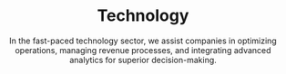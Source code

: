 ---
layout: industry
order: 4
title: Technology
subtitle: "In the fast-paced technology sector, we assist companies in optimizing operations, managing revenue processes, and integrating advanced analytics for superior decision-making."
intro: "SLKone catalyzes growth and innovation in the technology industry. We collaborate with tech companies to refine operations, optimize revenue streams, revitalize finance functions, and embed analytics into core processes, ensuring our clients stay ahead in a competitive landscape."
blurb-intro: "Enhance your initiatives with SLKone's expert consulting services tailored for the tech landscape."
landscape-title: "The Technology Landscape"
landscape-intro: "The technology sector is characterized by:"
landscape:
  - "Rapid innovation cycles and shortened product lifespans"
  - "Escalating competition from both incumbents and disruptive startups"
  - "Shifting business models towards subscription and service-based offerings"
  - "Increasing regulatory scrutiny and data privacy concerns"
  - "Talent acquisition and retention challenges in a competitive market"
landscape-conclusion: "These dynamics require agility and strategic foresight to navigate successfully."
approach-title: "Our Approach"
approach-intro: "SLKone adopts a holistic view of technology companies, addressing challenges across product development, go-to-market strategies, and operational efficiency. Our methodology integrates:"
approach:
  - point: "Agile Transformation"
    description: "Fostering nimble product development and organizational structures"
    icon: "fa-solid fa-chart-line"
  - point: "Data-Driven Decision Making"
    description: "Leveraging analytics to inform strategic choices"
    icon: "fa-solid fa-chart-line"
  - point: "Scalable Operations Design"
    description: "Building infrastructure to support hypergrowth"
    icon: "fa-solid fa-chart-line"
  - point: "Customer-Centric Innovation"
    description: "Aligning product development with market needs"
  - point: "Financial Optimization"
    description: "Enhancing profitability and investor value"
    icon: "fa-solid fa-chart-line"
why_choose:
  - point: "Tech Industry Expertise"
    description: "In-depth knowledge of technology business models and market dynamics."
    icon: "fa-solid fa-check"
  - point: "Agile Transformation"
    description: "Implementing nimble structures and processes for rapid innovation."
    icon: "fa-solid fa-check"
  - point: "Data-Driven Strategies"
    description: "Leveraging analytics to guide strategic and operational decisions."
    icon: "fa-solid fa-check"
  - point: "Scalable Solutions"
    description: "Designing infrastructure to support rapid growth and scalability."
    icon: "fa-solid fa-check"
  - point: "Customer-Centric Approach"
    description: "Aligning product development with evolving market needs."
    icon: "fa-solid fa-check"
  - point: "Financial Optimization"
    description: "Enhancing profitability and investor value through strategic financial management."
    icon: "fa-solid fa-check"
  - point: "Proven Track Record"
    description: "Successful partnerships with tech companies to drive growth and efficiency."
    icon: "fa-solid fa-check"
  - point: "Collaborative Partnership"
    description: "Working closely with your team to ensure tailored and effective solutions."
    icon: "fa-solid fa-check"
cta_title: "Ready to accelerate your technology company's growth?"
cta: "Contact SLKone today to discover how our specialized services can enhance your operations and drive sustainable innovation."
icon: "fa-solid fa-microchip"
color: "forest"
image: "/assets/images/backgrounds/technology.webp"
---